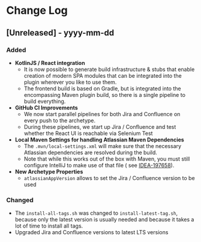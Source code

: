 # Change Log

## [Unreleased] - yyyy-mm-dd

### Added

- **KotlinJS / React integration**
    - It is now possible to generate build infrastructure & stubs that enable creation of modern SPA modules that can be
      integrated into the plugin wherever you like to use them.
    - The frontend build is based on Gradle, but is integrated into the encompassing Maven plugin build, so there is a
      single pipeline to build everything.
- **GitHub CI Improvements**
    - We now start parallel pipelines for both Jira and Confluence on every push to the archetype.
    - During these pipelines, we start up Jira / Confluence and test whether the React UI is reachable via Selenium Test
- **Local Maven Settings for handling Atlassian Maven Dependencies**
    - The `.mvn/local-settings.xml` will make sure that the necessary Atlassian dependencies are resolved during the
      build.
    - Note that while this works out of the box with Maven, you must still configure IntelliJ to make use of that file (
      see [IDEA-197658](https://youtrack.jetbrains.com/issue/IDEA-197658)).
- **New Archetype Properties**
   - `atlassianAppVersion` allows to set the Jira / Confluence version to be used

### Changed

- The `install-all-tags.sh` was changed to `install-latest-tag.sh`, because only the latest version is usually needed
  and because it takes a lot of time to install all tags.
- Upgraded Jira and Confluence versions to latest LTS versions

